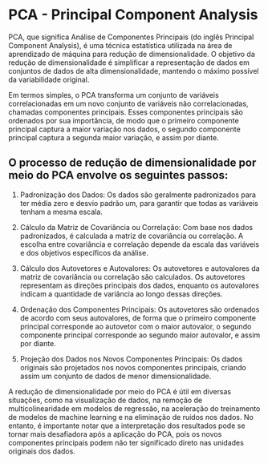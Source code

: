 # PCA - Principal Component Analysis

PCA, que significa Análise de Componentes Principais (do inglês Principal Component Analysis), é uma técnica estatística utilizada na área de aprendizado de máquina para redução de dimensionalidade. O objetivo da redução de dimensionalidade é simplificar a representação de dados em conjuntos de dados de alta dimensionalidade, mantendo o máximo possível da variabilidade original.

Em termos simples, o PCA transforma um conjunto de variáveis correlacionadas em um novo conjunto de variáveis não correlacionadas, chamadas componentes principais. Esses componentes principais são ordenados por sua importância, de modo que o primeiro componente principal captura a maior variação nos dados, o segundo componente principal captura a segunda maior variação, e assim por diante.

## O processo de redução de dimensionalidade por meio do PCA envolve os seguintes passos:

1. Padronização dos Dados: Os dados são geralmente padronizados para ter média zero e desvio padrão um, para garantir que todas as variáveis tenham a mesma escala.

2. Cálculo da Matriz de Covariância ou Correlação: Com base nos dados padronizados, é calculada a matriz de covariância ou correlação. A escolha entre covariância e correlação depende da escala das variáveis e dos objetivos específicos da análise.

3. Cálculo dos Autovetores e Autovalores: Os autovetores e autovalores da matriz de covariância ou correlação são calculados. Os autovetores representam as direções principais dos dados, enquanto os autovalores indicam a quantidade de variância ao longo dessas direções.

4. Ordenação dos Componentes Principais: Os autovetores são ordenados de acordo com seus autovalores, de forma que o primeiro componente principal corresponde ao autovetor com o maior autovalor, o segundo componente principal corresponde ao segundo maior autovalor, e assim por diante.

5. Projeção dos Dados nos Novos Componentes Principais: Os dados originais são projetados nos novos componentes principais, criando assim um conjunto de dados de menor dimensionalidade.

A redução de dimensionalidade por meio do PCA é útil em diversas situações, como na visualização de dados, na remoção de multicolinearidade em modelos de regressão, na aceleração do treinamento de modelos de machine learning e na eliminação de ruídos nos dados. No entanto, é importante notar que a interpretação dos resultados pode se tornar mais desafiadora após a aplicação do PCA, pois os novos componentes principais podem não ter significado direto nas unidades originais dos dados.
